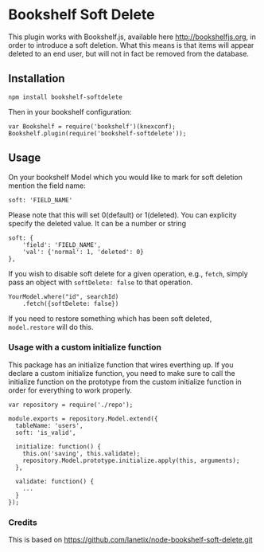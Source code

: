 # Bookshelf Soft Delete
This plugin works with Bookshelf.js, available here http://bookshelfjs.org, in
order to introduce a soft deletion. What this means is that items will appear
deleted to an end user, but will not in fact be removed from the database.

## Installation
  
    npm install bookshelf-softdelete

Then in your bookshelf configuration:

    var Bookshelf = require('bookshelf')(knexconf);
    Bookshelf.plugin(require('bookshelf-softdelete'));

## Usage

On your bookshelf Model which you would like to mark for soft deletion mention the field name:

    soft: 'FIELD_NAME' 

Please note that this will set 0(default) or 1(deleted). You can explicity specify the deleted value. It can be a number or string 

    soft: {
        'field': 'FIELD_NAME',
        'val': {'normal': 1, 'deleted': 0}
    },

If you wish to disable soft delete for a given operation, e.g., `fetch`, simply
pass an object with `softDelete: false` to that operation.

    YourModel.where("id", searchId)
        .fetch({softDelete: false})

If you need to restore something which has been soft deleted, `model.restore`
will do this.

### Usage with a custom initialize function

This package has an initialize function that wires everthing up. If you declare a custom initialize function, you need to make sure to call the initialize function on the prototype from the custom initialize function in order for everything to work properly.

    var repository = require('./repo');

    module.exports = repository.Model.extend({
      tableName: 'users',
      soft: 'is_valid',

      initialize: function() {
        this.on('saving', this.validate);
        repository.Model.prototype.initialize.apply(this, arguments);
      },

      validate: function() {
        ...
      }
    });



### Credits
This is based on https://github.com/lanetix/node-bookshelf-soft-delete.git
